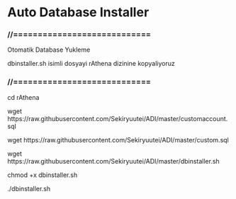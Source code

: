 # Auto Database Installer
<h3>//============================</h3>
<p>Otomatik Database Yukleme</p>
<p>dbinstaller.sh isimli dosyayi rAthena dizinine kopyaliyoruz</p>
<h3>//============================</h3>

<p>cd rAthena</p>
<p>wget https://raw.githubusercontent.com/Sekiryuutei/ADI/master/customaccount.sql</p>
<p>wget https://raw.githubusercontent.com/Sekiryuutei/ADI/master/custom.sql</p>
<p>wget https://raw.githubusercontent.com/Sekiryuutei/ADI/master/dbinstaller.sh</p>
<p>chmod +x dbinstaller.sh</p>
<p>./dbinstaller.sh</p>
